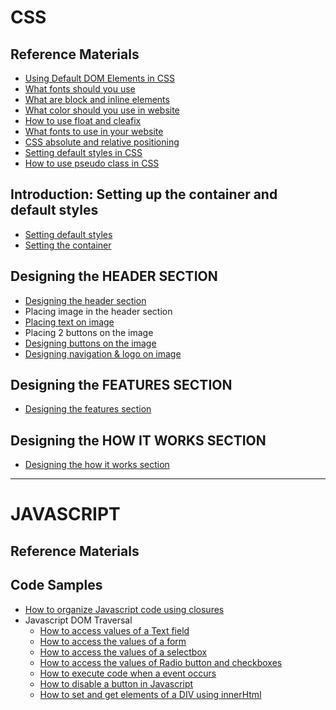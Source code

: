 # CSS

## Reference Materials
* [Using Default DOM Elements in CSS](https://github.com/jeriljose/Reference/blob/gh-pages/CSS-Default-elements.md)
* [What fonts should you use](https://github.com/jeriljose/Reference/blob/gh-pages/CSS-Typography-%26-line-spacing.md)
* [What are block and inline elements](https://github.com/jeriljose/Reference/blob/gh-pages/CSS-Typography-%26-line-spacing.md)
* [What color should you use in website](https://github.com/jeriljose/Reference/blob/gh-pages/CSS-color-combination.md)
* [How to use float and cleafix](https://github.com/jeriljose/Reference/blob/gh-pages/CSS-float-%26-clearfix.md)
* [What fonts to use in your website](https://github.com/jeriljose/Reference/blob/gh-pages/CSS-fonts.md)
* [CSS absolute and relative positioning](https://github.com/jeriljose/Reference/blob/gh-pages/CSS-positioning-absolute-relative.md)
* [Setting default styles in CSS](https://github.com/jeriljose/Reference/blob/gh-pages/CSS-setting-default-styles.md)
* [How to use pseudo class in CSS](https://github.com/jeriljose/Reference/blob/gh-pages/Using-pseudo-class.md)

## Introduction: Setting up the container and default styles

* [Setting default styles](https://github.com/jeriljose/Reference/blob/gh-pages/CSS-setting-default-styles.md)
* [Setting the container](https://github.com/jeriljose/Reference/blob/gh-pages/CSS-setting-the-container.md)

## Designing the HEADER SECTION
* [Designing the header section](https://github.com/jeriljose/Reference/blob/gh-pages/CSS-Designing-header.md)
* Placing image in the header section
* [Placing text on image](https://github.com/jeriljose/Reference/blob/gh-pages/CSS-Text-on-images.md)
* Placing 2 buttons on the image
* [Designing buttons on the image](https://github.com/jeriljose/Reference/blob/gh-pages/CSS-designing-buttons.md)
* [Designing navigation & logo on image](https://github.com/jeriljose/Reference/blob/gh-pages/CSS-navigation-%26-logo.md)

## Designing the FEATURES SECTION
* [Designing the features section](https://github.com/jeriljose/Reference/blob/gh-pages/CSS-designing-features-section.md)

## Designing the HOW IT WORKS SECTION
* [Designing the how it works section](https://github.com/jeriljose/Reference/blob/gh-pages/CSS-how-it-works-section.md)

---

# JAVASCRIPT

## Reference Materials


## Code Samples

* [How to organize Javascript code using closures](https://github.com/jeriljose/Reference/blob/gh-pages/JS-closure.md)
* Javascript DOM Traversal
   * [How to access values of a Text field](https://github.com/jeriljose/Reference/blob/gh-pages/JS-working-with-dom-elements.md#working-with-text-fields)
   * [How to access the values of a form](https://github.com/jeriljose/Reference/blob/gh-pages/JS-working-with-dom-elements.md#working-with-forms)
   * [How to access the values of a selectbox](https://github.com/jeriljose/Reference/blob/gh-pages/JS-working-with-dom-elements.md#working-with-select-boxes)
   * [How to access the values of Radio button and checkboxes](https://github.com/jeriljose/Reference/blob/gh-pages/JS-working-with-dom-elements.md#working-with-radio-buttons-and-check-boxes)
   * [How to execute code when a event occurs](https://github.com/jeriljose/Reference/blob/gh-pages/JS-working-with-dom-elements.md#adding-event-listener)
   * [How to disable a button in Javascript](https://github.com/jeriljose/Reference/blob/gh-pages/JS-working-with-dom-elements.md#disable-a-button-in-javascript)
   * [How to set and get elements of a DIV using innerHtml](https://github.com/jeriljose/Reference/blob/gh-pages/JS-working-with-dom-elements.md#to-get-the-elements-of-div---use-innerhtml)
